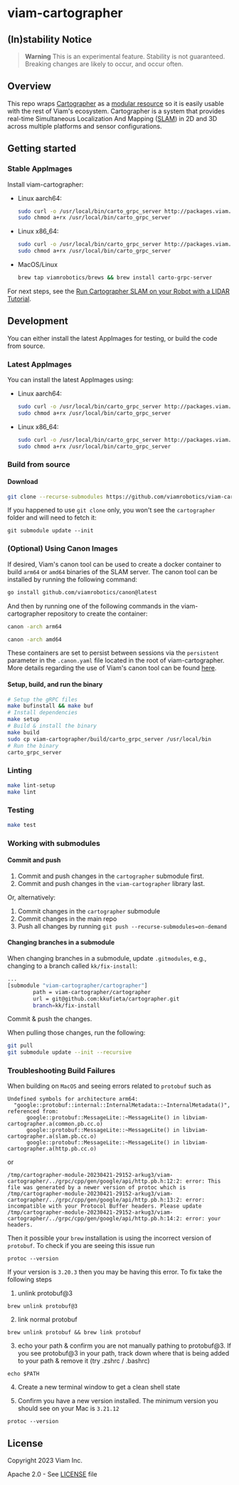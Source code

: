 # viam-cartographer

## (In)stability Notice
> **Warning**
> This is an experimental feature. Stability is not guaranteed. Breaking changes are likely to occur, and occur often.

## Overview

This repo wraps [Cartographer](https://github.com/cartographer-project/cartographer) as a [modular resource](https://docs.viam.com/program/extend/modular-resources/) so it is easily usable with the rest of Viam's ecosystem. Cartographer is a system that provides real-time Simultaneous Localization
And Mapping ([SLAM](https://en.wikipedia.org/wiki/Simultaneous_localization_and_mapping)) in 2D and 3D across multiple platforms and sensor configurations.

## Getting started

### Stable AppImages

Install viam-cartographer:

* Linux aarch64:
    ```bash
    sudo curl -o /usr/local/bin/carto_grpc_server http://packages.viam.com/apps/slam-servers/carto_grpc_server-stable-aarch64.AppImage
    sudo chmod a+rx /usr/local/bin/carto_grpc_server
    ```
 * Linux x86_64:
    ```bash
    sudo curl -o /usr/local/bin/carto_grpc_server http://packages.viam.com/apps/slam-servers/carto_grpc_server-stable-x86_64.AppImage
    sudo chmod a+rx /usr/local/bin/carto_grpc_server
    ```
* MacOS/Linux
    ```bash
    brew tap viamrobotics/brews && brew install carto-grpc-server
    ```

For next steps, see the [Run Cartographer SLAM on your Robot with a LIDAR Tutorial](https://docs.viam.com/services/slam/run-slam-cartographer/).

## Development

You can either install the latest AppImages for testing, or build the code from source.

### Latest AppImages

You can install the latest AppImages using:
* Linux aarch64:
    ```bash
    sudo curl -o /usr/local/bin/carto_grpc_server http://packages.viam.com/apps/slam-servers/carto_grpc_server-latest-aarch64.AppImage
    sudo chmod a+rx /usr/local/bin/carto_grpc_server
    ```
 * Linux x86_64:
    ```bash
    sudo curl -o /usr/local/bin/carto_grpc_server http://packages.viam.com/apps/slam-servers/carto_grpc_server-latest-x86_64.AppImage
    sudo chmod a+rx /usr/local/bin/carto_grpc_server
    ```

### Build from source

#### Download
```bash
git clone --recurse-submodules https://github.com/viamrobotics/viam-cartographer.git
```

If you happened to use `git clone` only, you won't see the `cartographer` folder and will need to fetch it:

`git submodule update --init`

### (Optional) Using Canon Images

If desired, Viam's canon tool can be used to create a docker container to build `arm64` or `amd64` binaries of the SLAM server. The canon tool can be installed by running the following command: 

```bash
go install github.com/viamrobotics/canon@latest
```

And then by running one of the following commands in the viam-cartographer repository to create the container:

```bash
canon -arch arm64
```

```bash
canon -arch amd64
```

These containers are set to persist between sessions via the `persistent` parameter in the `.canon.yaml` file located in the root of viam-cartographer. More details regarding the use of Viam's canon tool can be found [here](https://github.com/viamrobotics/canon).

#### Setup, build, and run the binary

```bash
# Setup the gRPC files
make bufinstall && make buf 
# Install dependencies
make setup
# Build & install the binary
make build
sudo cp viam-cartographer/build/carto_grpc_server /usr/local/bin
# Run the binary
carto_grpc_server
```

### Linting

```bash
make lint-setup
make lint
```
### Testing

```bash
make test
```
### Working with submodules

#### Commit and push
1. Commit and push changes in the `cartographer` submodule first.
2. Commit and push changes in the `viam-cartographer` library last.

Or, alternatively:
1. Commit changes in the `cartographer` submodule
2. Commit changes in the main repo
3. Push all changes by running `git push --recurse-submodules=on-demand`

#### Changing branches in a submodule
When changing branches in a submodule, update `.gitmodules`, e.g., changing to a branch called `kk/fix-install`:

```bash
...
[submodule "viam-cartographer/cartographer"]
        path = viam-cartographer/cartographer
        url = git@github.com:kkufieta/cartographer.git
        branch=kk/fix-install
```

Commit & push the changes.

When pulling those changes, run the following:
```bash
git pull
git submodule update --init --recursive
```

### Troubleshooting Build Failures
When building on `MacOS` and seeing errors related to `protobuf` such as

```
Undefined symbols for architecture arm64:
  "google::protobuf::internal::InternalMetadata::~InternalMetadata()", referenced from:
      google::protobuf::MessageLite::~MessageLite() in libviam-cartographer.a(common.pb.cc.o)
      google::protobuf::MessageLite::~MessageLite() in libviam-cartographer.a(slam.pb.cc.o)
      google::protobuf::MessageLite::~MessageLite() in libviam-cartographer.a(http.pb.cc.o)
```

or

```
/tmp/cartographer-module-20230421-29152-arkug3/viam-cartographer/../grpc/cpp/gen/google/api/http.pb.h:12:2: error: This file was generated by a newer version of protoc which is
/tmp/cartographer-module-20230421-29152-arkug3/viam-cartographer/../grpc/cpp/gen/google/api/http.pb.h:13:2: error: incompatible with your Protocol Buffer headers. Please update
/tmp/cartographer-module-20230421-29152-arkug3/viam-cartographer/../grpc/cpp/gen/google/api/http.pb.h:14:2: error: your headers.
```

Then it possible your `brew` installation is using the incorrect version of `protobuf`. To check if you are seeing this issue run

```
protoc --version
```

If your version is `3.20.3` then you may be having this error. To fix take the following steps

1. unlink protobuf@3

```
brew unlink protobuf@3
```

2. link normal protobuf

```
brew unlink protobuf && brew link protobuf
```

3. echo your path & confirm you are not manually pathing to protobuf@3. If you see protobuf@3 in your path, track down where that is being added to your path & remove it (try .zshrc / .bashrc)

```
echo $PATH
```

4. Create a new terminal window to get a clean shell state

5. Confirm you have a new version installed. The minimum version you should see on your Mac is `3.21.12`

```
protoc --version
```

## License
Copyright 2023 Viam Inc.

Apache 2.0 - See [LICENSE](https://github.com/viamrobotics/slam/blob/main/LICENSE) file
